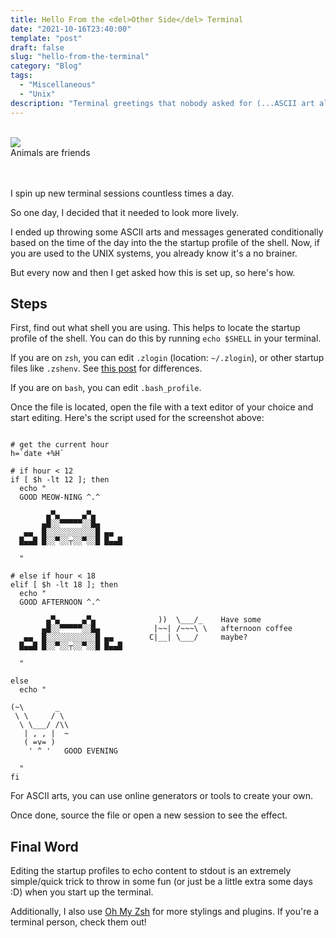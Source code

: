 ```yaml
---
title: Hello From the <del>Other Side</del> Terminal 
date: "2021-10-16T23:40:00"
template: "post"
draft: false
slug: "hello-from-the-terminal"
category: "Blog"
tags:
  - "Miscellaneous"
  - "Unix"
description: "Terminal greetings that nobody asked for (...ASCII art alert)"
---
```


<br>

<div style='width:500px'>
<img src='/media/terminal-login.png'>
<figcaption>Animals are friends</figcaption>
</div>
<br>

<br>

I spin up new terminal sessions countless times a day. 

So one day, I decided that it needed to look more lively. 

I ended up throwing some ASCII arts and messages generated conditionally based on the time of the day into the the startup profile of the shell. Now, if you are used to the UNIX systems, you already know it's a no brainer. 

But every now and then I get asked how this is set up, so here's how. 


## Steps

First, find out what shell you are using. This helps to locate the startup profile of the shell. You can do this by running `echo $SHELL` in your terminal. 

If you are on `zsh`, you can edit `.zlogin` (location: `~/.zlogin`), or other startup files like `.zshenv`. See [this post](https://unix.stackexchange.com/a/71258) for differences. 

If you are on `bash`, you can edit `.bash_profile`. 

Once the file is located, open the file with a text editor of your choice and start editing. Here's the script used for the screenshot above:

```shell

# get the current hour
h=`date +%H`

# if hour < 12
if [ $h -lt 12 ]; then
  echo "
  GOOD MEOW-NING ^.^

        ▄▀▄     ▄▀▄
       ▄█░░▀▀▀▀▀░░█▄
   ▄▄  █░░░░░░░░░░░█ ▄▄
  █▄▄█ █░░▀░░┬░░▀░░█ █▄▄█

  "

# else if hour < 18
elif [ $h -lt 18 ]; then
  echo "
  GOOD AFTERNOON ^.^

        ▄▀▄     ▄▀▄              ))  \___/_    Have some
       ▄█░░▀▀▀▀▀░░█▄            |~~| /~~~\ \   afternoon coffee
   ▄▄  █░░░░░░░░░░░█ ▄▄        C|__| \___/     maybe?
  █▄▄█ █░░▀░░┬░░▀░░█ █▄▄█

  "

else
  echo "

(~\       _
 \ \     / \
  \ \___/ /\\
   | , , |  ~
   ( =v= )
    ' ^ '   GOOD EVENING

  "
fi
```

For ASCII arts, you can use online generators or tools to create your own. 

Once done, source the file or open a new session to see the effect. 

## Final Word

Editing the startup profiles to echo content to stdout is an extremely simple/quick trick to throw in some fun (or just be a little extra some days :D) when you start up the terminal. 

Additionally, I also use [Oh My Zsh](https://ohmyz.sh/) for more stylings and plugins. If you're a terminal person, check them out!

<br>